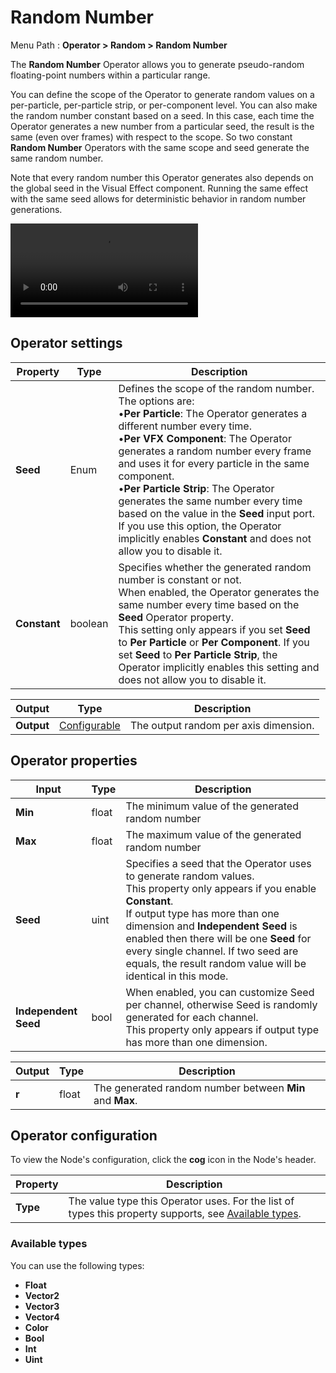 # Random Number

Menu Path : **Operator > Random > Random Number**

The **Random Number** Operator allows you to generate pseudo-random floating-point numbers within a particular range.

You can define the scope of the Operator to generate random values on a per-particle, per-particle strip, or per-component level. You can also make the random number constant based on a seed. In this case, each time the Operator generates a new number from a particular seed, the result is the same (even over frames) with respect to the scope. So two constant **Random Number** Operators with the same scope and seed generate the same random number.

Note that every random number this Operator generates also depends on the global seed in the Visual Effect component. Running the same effect with the same seed allows for deterministic behavior in random number generations.

<video src="Images/Operator-RandomNumberExample.mp4" width="auto" height="auto" autoplay="true" loop="true" controls></video>

## Operator settings

| **Property** | **Type** | **Description**                                              |
| ------------ | -------- | ------------------------------------------------------------ |
| **Seed**     | Enum     | Defines the scope of the random number. The options are: <br/>&#8226;**Per Particle**: The Operator generates a different number every time.<br/>&#8226;**Per VFX Component**: The Operator generates a random number every frame and uses it for every particle in the same component.<br/>&#8226;**Per Particle Strip**: The Operator generates the same number every time based on the value in the **Seed** input port. If you use this option, the Operator implicitly enables **Constant** and does not allow you to disable it. |
| **Constant** | boolean  | Specifies whether the generated random number is constant or not.<br/>When enabled, the Operator generates the same number every time based on the **Seed** Operator property.<br/>This setting only appears if you set **Seed** to **Per Particle** or **Per Component**. If you set **Seed** to **Per Particle Strip**, the Operator implicitly enables this setting and does not allow you to disable it. |

| **Output** | **Type**                                | **Description**                       |
| ---------- | --------------------------------------- | ------------------------------------- |
| **Output** | [Configurable](#operator-configuration) | The output random per axis dimension. |



## Operator properties

| **Input**            | **Type** | **Description**                                              |
| -------------------- | -------- | ------------------------------------------------------------ |
| **Min**              | float    | The minimum value of the generated random number             |
| **Max**              | float    | The maximum value of the generated random number             |
| **Seed**             | uint     | Specifies a seed that the Operator uses to generate random values.<br/>This property only appears if you enable **Constant**.<br />If output type has more than one dimension and **Independent Seed** is enabled then there will be one **Seed** for every single channel. If two seed are equals, the result random value will be identical in this mode. |
| **Independent Seed** | bool     | When enabled, you can customize Seed per channel, otherwise Seed is randomly generated for each channel.<br />This property only appears if output type has more than one dimension. |

| **Output** | **Type** | **Description**                                          |
| ---------- | -------- | -------------------------------------------------------- |
| **r**      | float    | The generated random number between **Min** and **Max**. |

## Operator configuration

To view the Node's configuration, click the **cog** icon in the Node's header.

| **Property** | **Description**                                              |
| ------------ | ------------------------------------------------------------ |
| **Type**     | The value type this Operator uses. For the list of types this property supports, see [Available types](#available-types). |



### Available types

You can use the following types:

- **Float**
- **Vector2**
- **Vector3**
- **Vector4**
- **Color**
- **Bool**
- **Int**
- **Uint**
